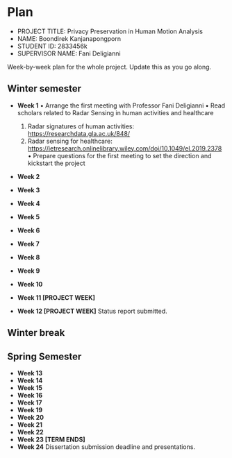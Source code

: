 # Plan

* PROJECT TITLE: Privacy Preservation in Human Motion Analysis
* NAME: Boondirek Kanjanapongporn
* STUDENT ID: 2833456k
* SUPERVISOR NAME: Fani Deligianni

Week-by-week plan for the whole project. Update this as you go along.

## Winter semester

* **Week 1**
• Arrange the first meeting with Professor Fani Deligianni
• Read scholars related to Radar Sensing in human activities and healthcare
    1. Radar signatures of human activities: https://researchdata.gla.ac.uk/848/
    2. Radar sensing for healthcare: https://ietresearch.onlinelibrary.wiley.com/doi/10.1049/el.2019.2378
• Prepare questions for the first meeting to set the direction and kickstart the project

* **Week 2**
* **Week 3**
* **Week 4**
* **Week 5**
* **Week 6**
* **Week 7**
* **Week 8**
* **Week 9**
* **Week 10**
* **Week 11 [PROJECT WEEK]**
* **Week 12 [PROJECT WEEK]** Status report submitted.

## Winter break

## Spring Semester

* **Week 13**
* **Week 14**
* **Week 15**
* **Week 16**
* **Week 17**
* **Week 19**
* **Week 20**
* **Week 21**
* **Week 22**
* **Week 23 [TERM ENDS]**
* **Week 24** Dissertation submission deadline and presentations.


